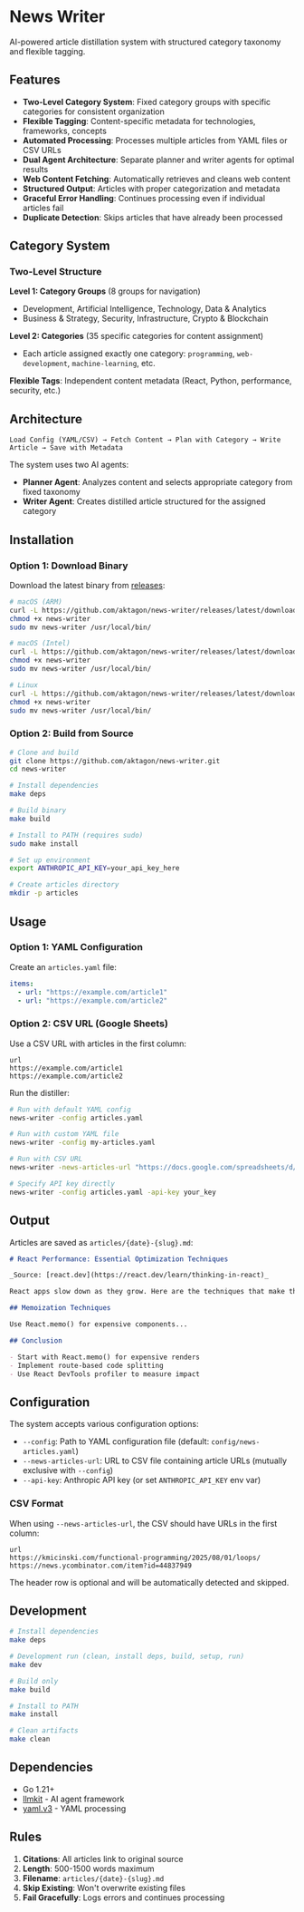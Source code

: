# News Writer

AI-powered article distillation system with structured category taxonomy and flexible tagging.

## Features

- **Two-Level Category System**: Fixed category groups with specific categories for consistent organization
- **Flexible Tagging**: Content-specific metadata for technologies, frameworks, concepts
- **Automated Processing**: Processes multiple articles from YAML files or CSV URLs
- **Dual Agent Architecture**: Separate planner and writer agents for optimal results
- **Web Content Fetching**: Automatically retrieves and cleans web content
- **Structured Output**: Articles with proper categorization and metadata
- **Graceful Error Handling**: Continues processing even if individual articles fail
- **Duplicate Detection**: Skips articles that have already been processed

## Category System

### Two-Level Structure

**Level 1: Category Groups** (8 groups for navigation)
- Development, Artificial Intelligence, Technology, Data & Analytics
- Business & Strategy, Security, Infrastructure, Crypto & Blockchain

**Level 2: Categories** (35 specific categories for content assignment)
- Each article assigned exactly one category: `programming`, `web-development`, `machine-learning`, etc.

**Flexible Tags**: Independent content metadata (React, Python, performance, security, etc.)

## Architecture

```
Load Config (YAML/CSV) → Fetch Content → Plan with Category → Write Article → Save with Metadata
```

The system uses two AI agents:

- **Planner Agent**: Analyzes content and selects appropriate category from fixed taxonomy
- **Writer Agent**: Creates distilled article structured for the assigned category

## Installation

### Option 1: Download Binary

Download the latest binary from [releases](https://github.com/aktagon/news-writer/releases):

```bash
# macOS (ARM)
curl -L https://github.com/aktagon/news-writer/releases/latest/download/news-writer-darwin-arm64 -o news-writer
chmod +x news-writer
sudo mv news-writer /usr/local/bin/

# macOS (Intel)
curl -L https://github.com/aktagon/news-writer/releases/latest/download/news-writer-darwin-amd64 -o news-writer
chmod +x news-writer
sudo mv news-writer /usr/local/bin/

# Linux
curl -L https://github.com/aktagon/news-writer/releases/latest/download/news-writer-linux-amd64 -o news-writer
chmod +x news-writer
sudo mv news-writer /usr/local/bin/
```

### Option 2: Build from Source

```bash
# Clone and build
git clone https://github.com/aktagon/news-writer.git
cd news-writer

# Install dependencies
make deps

# Build binary
make build

# Install to PATH (requires sudo)
sudo make install

# Set up environment
export ANTHROPIC_API_KEY=your_api_key_here

# Create articles directory
mkdir -p articles
```

## Usage

### Option 1: YAML Configuration

Create an `articles.yaml` file:

```yaml
items:
  - url: "https://example.com/article1"
  - url: "https://example.com/article2"
```

### Option 2: CSV URL (Google Sheets)

Use a CSV URL with articles in the first column:

```csv
url
https://example.com/article1
https://example.com/article2
```

Run the distiller:

```bash
# Run with default YAML config
news-writer -config articles.yaml

# Run with custom YAML file
news-writer -config my-articles.yaml

# Run with CSV URL
news-writer -news-articles-url "https://docs.google.com/spreadsheets/d/e/2PACX-1vTRHf3kQ8z8MqcodGRHoX00t56ewg0JTXF-BNz2E2gDSz7KCnzWcvupT-0OgAdJK-CBWpHjnIpzpmwo/pub?gid=0&single=true&output=csv"

# Specify API key directly
news-writer -config articles.yaml -api-key your_key
```

## Output

Articles are saved as `articles/{date}-{slug}.md`:

```markdown
# React Performance: Essential Optimization Techniques

_Source: [react.dev](https://react.dev/learn/thinking-in-react)_

React apps slow down as they grow. Here are the techniques that make the biggest impact.

## Memoization Techniques

Use React.memo() for expensive components...

## Conclusion

- Start with React.memo() for expensive renders
- Implement route-based code splitting
- Use React DevTools profiler to measure impact
```

## Configuration

The system accepts various configuration options:

- `--config`: Path to YAML configuration file (default: `config/news-articles.yaml`)
- `--news-articles-url`: URL to CSV file containing article URLs (mutually exclusive with `--config`)
- `--api-key`: Anthropic API key (or set `ANTHROPIC_API_KEY` env var)

### CSV Format

When using `--news-articles-url`, the CSV should have URLs in the first column:

```csv
url
https://kmicinski.com/functional-programming/2025/08/01/loops/
https://news.ycombinator.com/item?id=44837949
```

The header row is optional and will be automatically detected and skipped.

## Development

```bash
# Install dependencies
make deps

# Development run (clean, install deps, build, setup, run)
make dev

# Build only
make build

# Install to PATH
make install

# Clean artifacts
make clean
```

## Dependencies

- Go 1.21+
- [llmkit](https://github.com/aktagon/llmkit) - AI agent framework
- [yaml.v3](https://gopkg.in/yaml.v3) - YAML processing

## Rules

1. **Citations**: All articles link to original source
2. **Length**: 500-1500 words maximum
3. **Filename**: `articles/{date}-{slug}.md`
4. **Skip Existing**: Won't overwrite existing files
5. **Fail Gracefully**: Logs errors and continues processing
